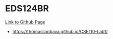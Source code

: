 # EDS124BR 

[Link to Github Page](https://thomasliardjava.github.io/CSE110-Lab1/)
- https://thomasliardjava.github.io/CSE110-Lab1/
